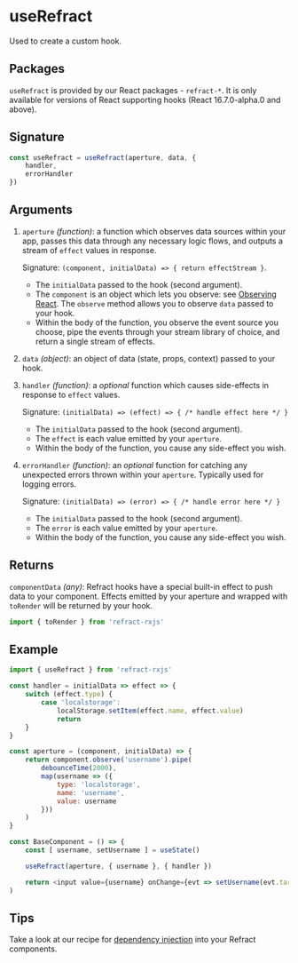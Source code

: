 # useRefract

Used to create a custom hook.

## Packages

`useRefract` is provided by our React packages - `refract-*`. It is only available for versions of React supporting hooks (React 16.7.0-alpha.0 and above).

## Signature

```js
const useRefract = useRefract(aperture, data, {
    handler,
    errorHandler
})
```

## Arguments

1.  `aperture` _(function)_: a function which observes data sources within your app, passes this data through any necessary logic flows, and outputs a stream of `effect` values in response.

    Signature: `(component, initialData) => { return effectStream }`.

    *   The `initialData` passed to the hook (second argument).
    *   The `component` is an object which lets you observe: see [Observing React](../usage/observing-react.md). The `observe` method allows you to observe `data` passed to your hook.
    *   Within the body of the function, you observe the event source you choose, pipe the events through your stream library of choice, and return a single stream of effects.

1.  `data` _(object)_: an object of data (state, props, context) passed to your hook.

1.  `handler` _(function)_: a _optional_ function which causes side-effects in response to `effect` values.

    Signature: `(initialData) => (effect) => { /* handle effect here */ }`

    *   The `initialData` passed to the hook (second argument).
    *   The `effect` is each value emitted by your `aperture`.
    *   Within the body of the function, you cause any side-effect you wish.

1.  `errorHandler` _(function)_: an _optional_ function for catching any unexpected errors thrown within your `aperture`. Typically used for logging errors.

    Signature: `(initialData) => (error) => { /* handle error here */ }`

    *   The `initialData` passed to the hook (second argument).
    *   The `error` is each value emitted by your `aperture`.
    *   Within the body of the function, you cause any side-effect you wish.

## Returns

`componentData` _(any)_: Refract hooks have a special built-in effect to push data to your component. Effects emitted by your aperture and wrapped with `toRender` will be returned by your hook.

```js
import { toRender } from 'refract-rxjs'
```

## Example

```js
import { useRefract } from 'refract-rxjs'

const handler = initialData => effect => {
    switch (effect.type) {
        case 'localstorage':
            localStorage.setItem(effect.name, effect.value)
            return
    }
}

const aperture = (component, initialData) => {
    return component.observe('username').pipe(
        debounceTime(2000),
        map(username => ({
            type: 'localstorage',
            name: 'username',
            value: username
        }))
    )
}

const BaseComponent = () => {
    const [ username, setUsername ] = useState()

    useRefract(aperture, { username }, { handler })

    return <input value={username} onChange={evt => setUsername(evt.target.value)} />
)
```

## Tips

Take a look at our recipe for [dependency injection](../recipes/dependency-injection.md) into your Refract components.
